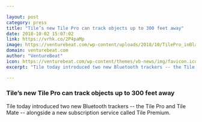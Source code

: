 ```yaml
---

layout: post
category: press
title: "Tile’s new Tile Pro can track objects up to 300 feet away"
date: 2018-10-02 15:07:02
link: https://vrhk.co/2P4paMp
image: https://venturebeat.com/wp-content/uploads/2018/10/TilePro_inBlack.jpg?fit=1500%2C1000&strip=all
domain: venturebeat.com
author: "VentureBeat"
icon: https://venturebeat.com/wp-content/themes/vb-news/img/favicon.ico
excerpt: "Tile today introduced two new Bluetooth trackers -- the Tile Pro and Tile Mate -- alongside a new subscription service called Tile Premium."

---
```


### Tile’s new Tile Pro can track objects up to 300 feet away

Tile today introduced two new Bluetooth trackers -- the Tile Pro and Tile Mate -- alongside a new subscription service called Tile Premium.